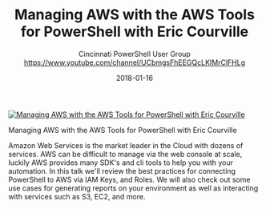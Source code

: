 ﻿---
title: Managing AWS with the AWS Tools for PowerShell with Eric Courville
date: 2018-01-16
tags: Cincinnati, Ohio, English, UserGroup, Cincinnati PowerShell User Group
author: Cincinnati PowerShell User Group https://www.youtube.com/channel/UCbmgsFhEEGQcLKIMrClFHLg
---

[![Managing AWS with the AWS Tools for PowerShell with Eric Courville](https://i2.ytimg.com/vi/QJDc9wVOPeM/hqdefault.jpg "Managing AWS with the AWS Tools for PowerShell with Eric Courville")](https://www.youtube.com/watch?v=QJDc9wVOPeM)

Managing AWS with the AWS Tools for PowerShell with Eric Courville

Amazon Web Services is the market leader in the Cloud with dozens of services. AWS can be difficult to manage via the web console at scale, luckily AWS provides many SDK's and cli tools to help you with your automation. In this talk we'll review the best practices for connecting PowerShell to AWS via IAM Keys, and Roles. We will also check out some use cases for generating reports on your environment as well as interacting with services such as S3, EC2, and more.
